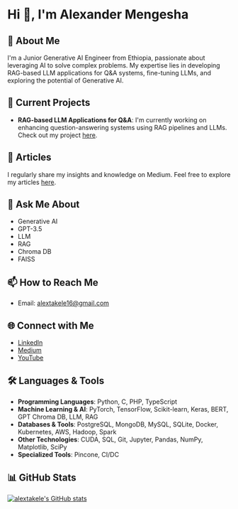 # Hi 👋, I'm Alexander Mengesha

## 🌟 About Me

I'm a Junior Generative AI Engineer from Ethiopia, passionate about leveraging AI to solve complex problems. My expertise lies in developing RAG-based LLM applications for Q&A systems, fine-tuning LLMs, and exploring the potential of Generative AI.

## 🚀 Current Projects

- **RAG-based LLM Applications for Q&A**: I'm currently working on enhancing question-answering systems using RAG pipelines and LLMs. Check out my project [here](https://github.com/alextakele/Advanced_RAG-LLM_Question-Answer).

## 📝 Articles

I regularly share my insights and knowledge on Medium. Feel free to explore my articles [here](https://medium.com/@alextakele16).

## 💬 Ask Me About

- Generative AI
- GPT-3.5
- LLM
- RAG
- Chroma DB
- FAISS

## 📫 How to Reach Me

- Email: alextakele16@gmail.com

## 🌐 Connect with Me

- [LinkedIn](https://linkedin.com/in/alextakele)
- [Medium](https://medium.com/@alextakele16)
- [YouTube](https://www.youtube.com/c/awtube)

## 🛠️ Languages & Tools

- **Programming Languages**: Python, C, PHP, TypeScript
- **Machine Learning & AI**: PyTorch, TensorFlow, Scikit-learn, Keras, BERT, GPT Chroma DB, LLM, RAG
- **Databases & Tools**: PostgreSQL, MongoDB, MySQL, SQLite, Docker, Kubernetes, AWS, Hadoop, Spark
- **Other Technologies**: CUDA, SQL, Git, Jupyter, Pandas, NumPy, Matplotlib, SciPy
- **Specialized Tools**: Pincone, CI/DC

## 📊 GitHub Stats

[![alextakele's GitHub stats](https://github-readme-stats.vercel.app/api?username=alextakele&show_icons=true&theme=radical)](https://github.com/alextakele)

